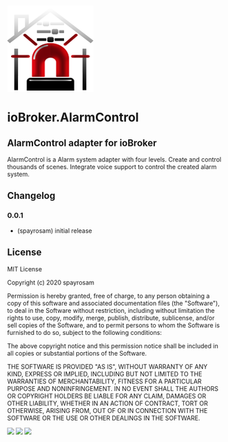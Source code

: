 ![Logo](admin/alarmcontrol.png)
# ioBroker.AlarmControl

## AlarmControl adapter for ioBroker

AlarmControl is a Alarm system adapter with four levels. Create and control thousands of scenes. Integrate voice support to control the created alarm system.

## Changelog

### 0.0.1
* (spayrosam) initial release

## License
MIT License

Copyright (c) 2020 spayrosam

Permission is hereby granted, free of charge, to any person obtaining a copy
of this software and associated documentation files (the "Software"), to deal
in the Software without restriction, including without limitation the rights
to use, copy, modify, merge, publish, distribute, sublicense, and/or sell
copies of the Software, and to permit persons to whom the Software is
furnished to do so, subject to the following conditions:

The above copyright notice and this permission notice shall be included in all
copies or substantial portions of the Software.

THE SOFTWARE IS PROVIDED "AS IS", WITHOUT WARRANTY OF ANY KIND, EXPRESS OR
IMPLIED, INCLUDING BUT NOT LIMITED TO THE WARRANTIES OF MERCHANTABILITY,
FITNESS FOR A PARTICULAR PURPOSE AND NONINFRINGEMENT. IN NO EVENT SHALL THE
AUTHORS OR COPYRIGHT HOLDERS BE LIABLE FOR ANY CLAIM, DAMAGES OR OTHER
LIABILITY, WHETHER IN AN ACTION OF CONTRACT, TORT OR OTHERWISE, ARISING FROM,
OUT OF OR IN CONNECTION WITH THE SOFTWARE OR THE USE OR OTHER DEALINGS IN THE
SOFTWARE.

![](https://github.com/spayrosam/iobroker.alarmcontrol/blob/master/alarmcontrol1.png)
![](https://github.com/spayrosam/iobroker.alarmcontrol/blob/master/alarmcontrol2.png)
![](https://github.com/spayrosam/iobroker.alarmcontrol/blob/master/alarmcontrol3.png)
